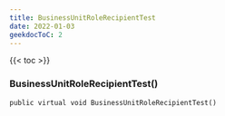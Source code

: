 ```yaml
---
title: BusinessUnitRoleRecipientTest
date: 2022-01-03
geekdocToC: 2
---
```

{{< toc >}}
### BusinessUnitRoleRecipientTest()
```CSharp
public virtual void BusinessUnitRoleRecipientTest()
```
